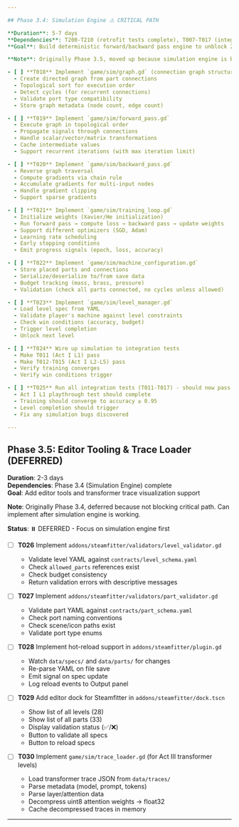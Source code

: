 ```yaml
---

## Phase 3.4: Simulation Engine ⚠️ CRITICAL PATH

**Duration**: 5-7 days  
**Dependencies**: T200-T210 (retrofit tests complete), T007-T017 (integration tests defined)  
**Goal**: Build deterministic forward/backward pass engine to unblock 28 integration tests

**Note**: Originally Phase 3.5, moved up because simulation engine is blocking all integration tests.

- [ ] **T018** Implement `game/sim/graph.gd` (connection graph structure)
  - Create directed graph from part connections
  - Topological sort for execution order
  - Detect cycles (for recurrent connections)
  - Validate port type compatibility
  - Store graph metadata (node count, edge count)

- [ ] **T019** Implement `game/sim/forward_pass.gd`
  - Execute graph in topological order
  - Propagate signals through connections
  - Handle scalar/vector/matrix transformations
  - Cache intermediate values
  - Support recurrent iterations (with max iteration limit)

- [ ] **T020** Implement `game/sim/backward_pass.gd`
  - Reverse graph traversal
  - Compute gradients via chain rule
  - Accumulate gradients for multi-input nodes
  - Handle gradient clipping
  - Support sparse gradients

- [ ] **T021** Implement `game/sim/training_loop.gd`
  - Initialize weights (Xavier/He initialization)
  - Run forward pass → compute loss → backward pass → update weights
  - Support different optimizers (SGD, Adam)
  - Learning rate scheduling
  - Early stopping conditions
  - Emit progress signals (epoch, loss, accuracy)

- [ ] **T022** Implement `game/sim/machine_configuration.gd`
  - Store placed parts and connections
  - Serialize/deserialize to/from save data
  - Budget tracking (mass, brass, pressure)
  - Validation (check all parts connected, no cycles unless allowed)

- [ ] **T023** Implement `game/sim/level_manager.gd`
  - Load level spec from YAML
  - Validate player's machine against level constraints
  - Check win conditions (accuracy, budget)
  - Trigger level completion
  - Unlock next level

- [ ] **T024** Wire up simulation to integration tests
  - Make T011 (Act I L1) pass
  - Make T012-T015 (Act I L2-L5) pass
  - Verify training converges
  - Verify win conditions trigger

- [ ] **T025** Run all integration tests (T011-T017) - should now pass
  - Act I L1 playthrough test should complete
  - Training should converge to accuracy ≥ 0.95
  - Level completion should trigger
  - Fix any simulation bugs discovered

---
```


## Phase 3.5: Editor Tooling & Trace Loader (DEFERRED)

**Duration**: 2-3 days  
**Dependencies**: Phase 3.4 (Simulation Engine) complete  
**Goal**: Add editor tools and transformer trace visualization support

**Note**: Originally Phase 3.4, deferred because not blocking critical path. Can implement after simulation engine is working.

**Status**: ⏸️ DEFERRED - Focus on simulation engine first

- [ ] **T026** Implement `addons/steamfitter/validators/level_validator.gd`
  - Validate level YAML against `contracts/level_schema.yaml`
  - Check `allowed_parts` references exist
  - Check budget consistency
  - Return validation errors with descriptive messages

- [ ] **T027** Implement `addons/steamfitter/validators/part_validator.gd`
  - Validate part YAML against `contracts/part_schema.yaml`
  - Check port naming conventions
  - Check scene/icon paths exist
  - Validate port type enums

- [ ] **T028** Implement hot-reload support in `addons/steamfitter/plugin.gd`
  - Watch `data/specs/` and `data/parts/` for changes
  - Re-parse YAML on file save
  - Emit signal on spec update
  - Log reload events to Output panel

- [ ] **T029** Add editor dock for Steamfitter in `addons/steamfitter/dock.tscn`
  - Show list of all levels (28)
  - Show list of all parts (33)
  - Display validation status (✅/❌)
  - Button to validate all specs
  - Button to reload specs

- [ ] **T030** Implement `game/sim/trace_loader.gd` (for Act III transformer levels)
  - Load transformer trace JSON from `data/traces/`
  - Parse metadata (model, prompt, tokens)
  - Parse layer/attention data
  - Decompress uint8 attention weights → float32
  - Cache decompressed traces in memory

---

